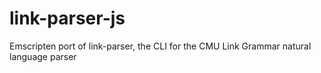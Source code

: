 # link-parser-js
Emscripten port of link-parser, the CLI for the CMU Link Grammar natural language parser

